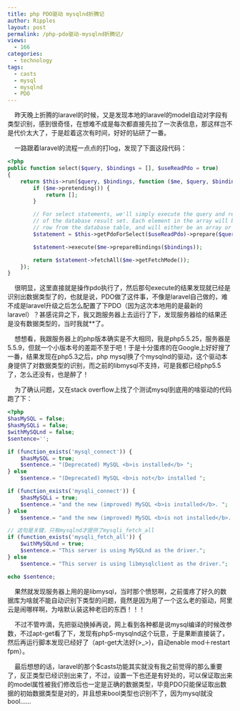```yaml
---
title: php PDO驱动 mysqlnd折腾记
author: Ripples
layout: post
permalink: /php-pdo驱动-mysqlnd折腾记/
views:
  - 166
categories:
  - technology
tags:
  - casts
  - mysql
  - mysqlnd
  - PDO
---
```

&nbsp; &nbsp; 昨天晚上折腾的laravel的时候，又是发现本地的laravel的model自动对字段有类型识别，感到很奇怪，在想难不成是每次都直接先拉了一次表信息，那这样岂不是代价太大了，于是趁着这次有时间，好好的钻研了一番。

&nbsp;&nbsp;&nbsp;&nbsp;一路跟着laravel的流程一点点的打log，发现了下面这段代码：

```php
<?php
public function select($query, $bindings = [], $useReadPdo = true)
{
    return $this->run($query, $bindings, function ($me, $query, $bindings) use ($useReadPdo) {
        if ($me->pretending()) {
            return [];
        }

        // For select statements, we'll simply execute the query and return an array
        // of the database result set. Each element in the array will be a single
        // row from the database table, and will either be an array or objects.
        $statement = $this->getPdoForSelect($useReadPdo)->prepare($query);

        $statement->execute($me->prepareBindings($bindings));

        return $statement->fetchAll($me->getFetchMode());
    });
}
```

&nbsp;&nbsp;&nbsp;&nbsp;很明显，这里直接就是操作pdo执行了，然后那句execute的结果发现就已经是识别出数据类型了的，也就是说，PDO做了这件事，不像是laravel自己做的，难不成是laravel升级之后怎么配置了下PDO（因为这次本地用的是最新的laravel）？甚感诧异之下，我又跑服务器上去运行了下，发现服务器给的结果还是没有数据类型的，当时我就**了。

&nbsp;&nbsp;&nbsp;&nbsp;想想看，我跟服务器上的php版本确实是不大相同，我是php5.5.25，服务器是5.5.9，但就一个小版本号的差距不至于吧！于是十分蛋疼的在Google上好好搜了一番，结果发现在php5.3之后，php mysql换了个mysqlnd的驱动，这个驱动本身提供了对数据类型的识别，而之前的libmysql不支持，可是我都已经php5.5了，怎么还没有，也是醉了！

<p id="read-more-anchor"/>

&nbsp;&nbsp;&nbsp;&nbsp;为了确认问题，又在stack overflow上找了个测试mysql到底用的啥驱动的代码跑了下：

```php
<?php
$hasMySQL = false;
$hasMySQLi = false;
$withMySQLnd = false;
$sentence='';

if (function_exists('mysql_connect')) {
    $hasMySQL = true;
    $sentence.= "(Deprecated) MySQL <b>is installed</b> ";
} else
    $sentence.= "(Deprecated) MySQL <b>is not</b> installed ";

if (function_exists('mysqli_connect')) {
    $hasMySQLi = true;
    $sentence.= "and the new (improved) MySQL <b>is installed</b>. ";
} else
    $sentence.= "and the new (improved) MySQL <b>is not installed</b>. ";

// 这句是关键，只有mysqlnd才提供了mysqli_fetch_all
if (function_exists('mysqli_fetch_all')) {
    $withMySQLnd = true;
    $sentence.= "This server is using MySQLnd as the driver.";
} else
    $sentence.= "This server is using libmysqlclient as the driver.";

echo $sentence;
```

&nbsp; &nbsp; 果然就发现服务器上用的是libmysql，当时那个愤怒啊，之前蛋疼了好久的数据库为啥就不能自动识别下类型的问题，竟然是因为用了一个这么老的驱动，阿里云是闹哪样啊，为啥默认装这种老旧的东西！！！

&nbsp; &nbsp; 不过不管咋滴，先把驱动换掉再说，网上看到各种都是说mysql编译的时候改参数，不过apt-get看了下，发现有php5-mysqlnd这个玩意，于是果断直接装了，然后再运行脚本发现已经好了（apt-get大法好(>_>)，自动enable mod＋restart fpm）。

&nbsp; &nbsp; 最后想想的话，laravel的那个$casts功能其实就没有我之前觉得的那么重要了，反正类型已经识别出来了，不过，设置一下也还是有好处的，可以保证取出来的model属性被我们修改后也一定是正确的数据类型，毕竟PDO只能保证取出数据的初始数据类型是对的，并且想来bool类型也识别不了，因为mysql就没bool……
